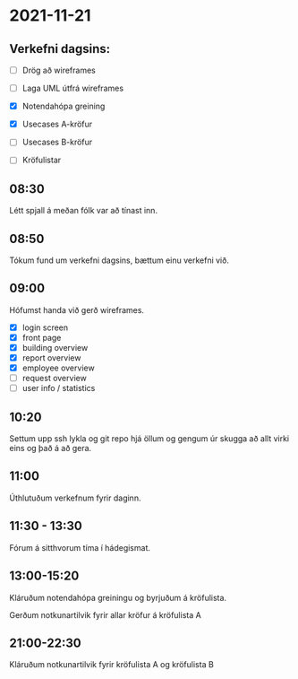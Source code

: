 # 2021-11-21


## Verkefni dagsins:
- [ ] Drög að wireframes

- [ ] Laga UML útfrá wireframes

- [x] Notendahópa greining
- [x] Usecases A-kröfur
- [ ] Usecases B-kröfur
- [ ] Kröfulistar


## 08:30

Létt spjall á meðan fólk var að tínast inn.

## 08:50

Tókum fund um verkefni dagsins, bættum einu verkefni við.


## 09:00

Hófumst handa við gerð wireframes.
 - [x] login screen
 - [x] front page
 - [x] building overview
 - [x] report overview
 - [x] employee overview
 - [ ] request overview
 - [ ] user info / statistics 

## 10:20 

Settum upp ssh lykla og git repo hjá öllum og gengum úr skugga að allt virki eins og það á að gera.

## 11:00

Úthlutuðum verkefnum fyrir daginn.


## 11:30  - 13:30
Fórum á sitthvorum tíma í hádegismat.

## 13:00-15:20
Kláruðum notendahópa greiningu og byrjuðum á kröfulista.

Gerðum notkunartilvik fyrir allar kröfur á kröfulista A 

## 21:00-22:30 
Kláruðum notkunartilvik fyrir kröfulista A og kröfulista B

